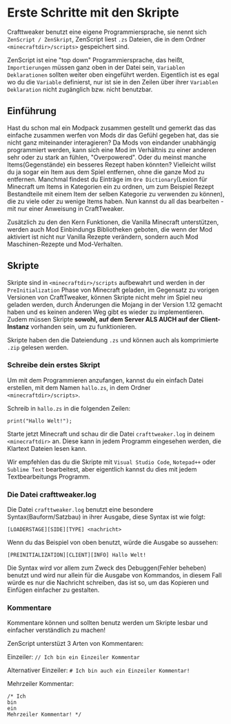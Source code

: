 # Erste Schritte mit den Skripte

Crafttweaker benutzt eine eigene Programmiersprache, sie nennt sich `ZenScript / ZenSkript`, ZenScript liest `.zs` Dateien, die in dem Ordner `<minecraftdir>/scripts>` gespeichert sind.

ZenScript ist eine "top down" Programmiersprache, das heißt, `Importierungen` müssen ganz oben in der Datei sein, `Variablen Deklarationen` sollten weiter oben eingeführt werden. Eigentlich ist es egal wo du die `Variable` definierst, nur ist sie in den Zeilen über ihrer `Variablen Deklaration` nicht zugänglich bzw. nicht benutzbar.

## Einführung

Hast du schon mal ein Modpack zusammen gestellt und gemerkt das das einfache zusammen werfen von Mods dir das Gefühl gegeben hat, das sie nicht ganz miteinander interagieren? Da Mods von eindander unabhängig programmiert werden, kann sich eine Mod im Verhältnis zu einer anderen sehr oder zu stark an fühlen, "Overpowered". Oder du meinst manche Items(Gegenstände) ein besseres Rezept haben könnten? Vielleicht willst du ja sogar ein Item aus dem Spiel entfernen, ohne die ganze Mod zu entfernen. Manchmal findest du Einträge im `Ore Dictionary`(Lexion für Minecraft um Items in Kategorien ein zu ordnen, um zum Beispiel Rezept Bestandteile mit einem Item der selben Kategorie zu verwenden zu können), die zu viele oder zu wenige Items haben. Nun kannst du all das bearbeiten - mit nur einer Anweisung in CraftTweaker.

Zusätzlich zu den den Kern Funktionen, die Vanilla Minecraft unterstützen, werden auch Mod Einbindungs Bibliotheken geboten, die wenn der Mod aktiviert ist nicht nur Vanilla Rezepte verändern, sondern auch Mod Maschinen-Rezepte und Mod-Verhalten.

## Skripte

Skripte sind in `<minecraftdir>/scripts` aufbewahrt und werden in der `PreInitialization` Phase von Minecraft geladen, im Gegensatz zu vorigen Versionen von CraftTweaker, können Skripte nicht mehr im Spiel neu geladen werden, durch Änderungen die Mojang in der Version 1.12 gemacht haben und es keinen anderen Weg gibt es wieder zu implementieren. Zudem müssen Skripte **sowohl, auf dem Server ALS AUCH auf der Client-Instanz** vorhanden sein, um zu funktionieren.

Skripte haben den die Dateiendung `.zs` und können auch als komprimierte `.zip` gelesen werden.

### Schreibe dein erstes Skript

Um mit dem Programmieren anzufangen, kannst du ein einfach Datei erstellen, mit dem Namen `hallo.zs`, in dem Ordner `<minecraftdir>/scripts>`.

Schreib in `hallo.zs` in die folgenden Zeilen:
```
print("Hallo Welt!");
```

Starte jetzt Minecraft und schau dir die Datei `crafttweaker.log` in deinem `<minecraftdir>` an. Diese kann in jedem Programm eingesehen werden, die Klartext Dateien lesen kann.

Wir empfehlen das du die Skripte mit `Visual Studio Code`, `Notepad++` oder `Sublime Text` bearbeitest, aber eigentlich kannst du dies mit jedem Textbearbeitungs Programm.

### Die Datei crafttweaker.log

Die Datei `crafttweaker.log` benutzt eine besondere Syntax(Bauform/Satzbau) in ihrer Ausgabe, diese Syntax ist wie folgt:
```
[LOADERSTAGE][SIDE][TYPE] <nachricht>
```

Wenn du das Beispiel von oben benutzt, würde die Ausgabe so aussehen:
```
[PREINITIALIZATION][CLIENT][INFO] Hallo Welt!
```

Die Syntax wird vor allem zum Zweck des Debuggen(Fehler beheben) benutzt und wird nur allein für die Ausgabe von Kommandos, in diesem Fall würde es nur die Nachricht schreiben, das ist so, um das Kopieren und Einfügen einfacher zu gestalten.

### Kommentare

Kommentare können und sollten benutz werden um Skripte lesbar und einfacher verständlich zu machen!

ZenScript unterstüzt 3 Arten von Kommentaren:

Einzeiler: `// Ich bin ein Einzeiler Kommentar`

Alternativer Einzeiler: `# Ich bin auch ein Einzeiler Kommentar!`

Mehrzeiler Kommentar: 
```
/* Ich
bin
ein
Mehrzeiler Kommentar! */
```